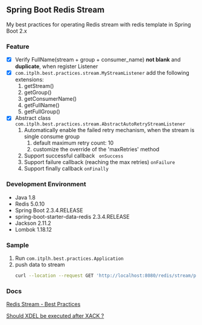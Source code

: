 ## Spring Boot Redis Stream

My best practices for operating Redis stream with redis template in Spring Boot 2.x

### Feature

- [x] Verify FullName(stream + group + consumer_name) **not blank** and **duplicate**, when register Listener
- [x] `com.itplh.best.practices.stream.MyStreamListener` add the following extensions:
    1. getStream()
    1. getGroup()
    1. getConsumerName()
    1. getFullName()
    1. getFullGroup()
- [x] Abstract class `com.itplh.best.practices.stream.AbstractAutoRetryStreamListener`
    1. Automatically enable the failed retry mechanism, when the stream is single consume group
        1. default maximum retry count: 10
        2. customize the override of the 'maxRetries' method
    1. Support successful callback ` onSuccess`
    1. Support failure callback (reaching the max retries) `onFailure`
    1. Support finally callback `onFinally`

### Development Environment

- Java 1.8
- Redis 5.0.10
- Spring Boot 2.3.4.RELEASE
- spring-boot-starter-data-redis 2.3.4.RELEASE
- Jackson 2.11.2
- Lombok 1.18.12

### Sample

1. Run `com.itplh.best.practices.Application`
2. push data to stream
    ```bash
    curl --location --request GET 'http://localhost:8080/redis/stream/push-data?stream=stream_test1'
    ```

### Docs

[Redis Stream - Best Practices](http://showdoc.itplh.com/web/#/4?page_id=382)

[Should XDEL be executed after XACK ?](http://showdoc.itplh.com/web/#/4?page_id=403)